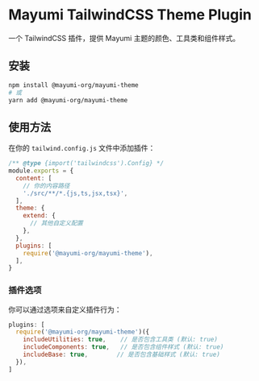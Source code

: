# Mayumi TailwindCSS Theme Plugin

一个 TailwindCSS 插件，提供 Mayumi 主题的颜色、工具类和组件样式。

## 安装

```bash
npm install @mayumi-org/mayumi-theme
# 或
yarn add @mayumi-org/mayumi-theme
```

## 使用方法

在你的 `tailwind.config.js` 文件中添加插件：

```javascript
/** @type {import('tailwindcss').Config} */
module.exports = {
  content: [
    // 你的内容路径
    './src/**/*.{js,ts,jsx,tsx}',
  ],
  theme: {
    extend: {
      // 其他自定义配置
    },
  },
  plugins: [
    require('@mayumi-org/mayumi-theme'),
  ],
}
```

### 插件选项

你可以通过选项来自定义插件行为：

```javascript
plugins: [
  require('@mayumi-org/mayumi-theme')({
    includeUtilities: true,    // 是否包含工具类 (默认: true)
    includeComponents: true,   // 是否包含组件样式 (默认: true)
    includeBase: true,        // 是否包含基础样式 (默认: true)
  }),
]
```
